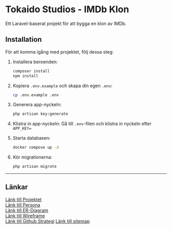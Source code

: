 # Tokaido Studios - IMDb Klon

Ett Laravel-baserat projekt för att bygga en klon av IMDb.

## Installation

För att komma igång med projektet, följ dessa steg:

1. Installera beroenden:
   ```bash
   composer install
   npm install
   ```

2. Kopiera `.env.example` och skapa din egen `.env`:
   ```bash
   cp .env.example .env
   ```

3. Generera app-nyckeln:
   ```bash
   php artisan key:generate
   ```

4. Klistra in app-nyckeln:
   Gå till `.env`-filen och klistra in nyckeln efter `APP_KEY=`

5. Starta databasen:
   ```bash
   docker compose up -d
   ```

6. Kör migrationerna:
   ```bash
   php artisan migrate
   ```

---
## Länkar
[Länk till Projektet](https://www.figma.com/files/team/1463431489971115067/project/327856347/Team-project?fuid=1417977732575714300)<br>
[Länk till Persona](https://www.figma.com/design/czdV9BmHyxK8182M49fo40/Persona?t=61YPz58jiXIW0uXl-0)<br>
[Länk till ER-Diagram](https://www.figma.com/board/Vm57pOkwmrsDaM94NxQhll/ER-Diagram?t=OLlyAw6hys9wndCH-0)<br>
[Länk till Wireframe](https://www.figma.com/design/qyunZ8Fkymk6JJh32Dk83Q/Figma-Skisser?t=OLlyAw6hys9wndCH-0)<br>
[Länk till Github Strategi](./GITHUB_STRATEGY.md)
[Länk till sitemap](https://www.figma.com/board/kOnpcHG2OSlIcbdZhhWiHx/Sitemap?node-id=0-1&t=FE719OdLxpFqbsIf-1) <br>